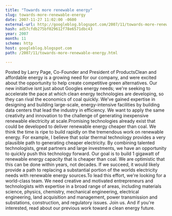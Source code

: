 ```yaml
---
title: "Towards more renewable energy"
slug: towards-more-renewable-energy
date: 2007-11-27 11:02:00 -0600
external-url: http://googleblog.blogspot.com/2007/11/towards-more-renewable-energy.html
hash: ad57cfdb275bf029612f78e6571dbc43
year: 2007
month: 11
scheme: http
host: googleblog.blogspot.com
path: /2007/11/towards-more-renewable-energy.html

---
```


Posted by Larry Page, Co-Founder and President of ProductsClean and affordable energy is a growing need for our company, and were excited about the opportunity to help create competitive green alternatives. Our new  initiative isnt just about Googles energy needs; we're seeking to  accelerate the pace at which clean energy technologies are developing, so they can rival the economics of coal quickly. We've gained expertise in designing and building large-scale, energy-intensive facilities by building data centers that lead the industry in efficiency. We want to apply the same creativity and innovation to the challenge of generating inexpensive renewable electricity at  scale.Promising technologies already exist that could be developed to deliver renewable energy cheaper than coal. We think the time is ripe to build rapidly on the tremendous work on renewable energy. For example, I believe that solar thermal technology provides a very plausible path to generating cheaper electricity. By combining talented technologists, great partners and large investments, we have an opportunity to quickly push this technology forward. Our goal is to build 1 gigawatt of  renewable energy capacity that is cheaper than coal. We are optimistic that this  can be done within years, not decades. If we succeed, it would likely provide a  path to replacing a substantial portion of the worlds electricity needs with renewable energy sources.To lead this effort, we're looking for a world-class team. We need creative and motivated entrepreneurs and technologists with expertise in a broad range of  areas, including materials science, physics, chemistry, mechanical  engineering, electrical engineering, land acquisition and management, power  transmission and substations, construction, and regulatory issues. Join us. And if you're interested, read about our previous work toward a  clean energy future.
